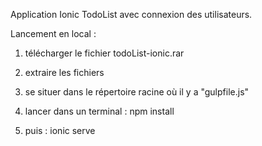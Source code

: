 Application Ionic TodoList avec connexion des utilisateurs.

Lancement en local :

1) télécharger le fichier todoList-ionic.rar

2) extraire les fichiers

2) se situer dans le répertoire racine où il y a "gulpfile.js"

2) lancer dans un terminal : npm install

3) puis : ionic serve
